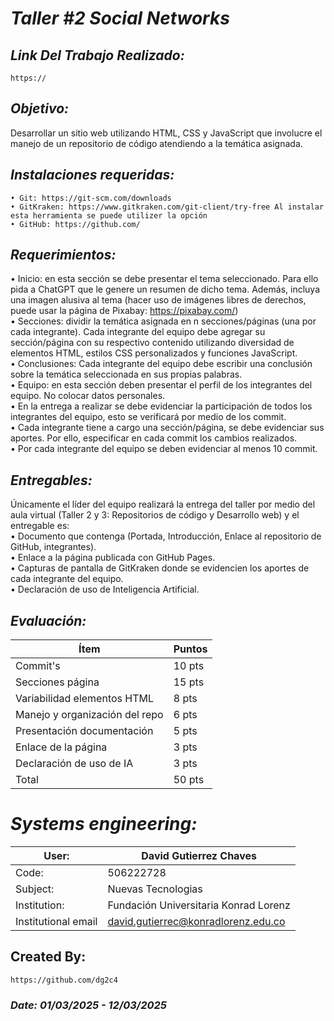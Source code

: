 # *Taller #2 Social Networks*
<!-- <p align="center">
  <img width="600" height="750" src="" alt="">
</p> -->

## *Link Del Trabajo Realizado:*
    https://

## *Objetivo:* 
Desarrollar un sitio web utilizando HTML, CSS y JavaScript que involucre el manejo de un repositorio de código atendiendo a la temática asignada.

## *Instalaciones requeridas:* 
    • Git: https://git-scm.com/downloads
    • GitKraken: https://www.gitkraken.com/git-client/try-free Al instalar esta herramienta se puede utilizer la opción
    • GitHub: https://github.com/

## *Requerimientos:*
• Inicio: en esta sección se debe presentar el tema seleccionado. Para ello pida a ChatGPT que le
genere un resumen de dicho tema. Además, incluya una imagen alusiva al tema (hacer uso de
imágenes libres de derechos, puede usar la página de Pixabay: https://pixabay.com/)\
• Secciones: dividir la temática asignada en n secciones/páginas (una por cada integrante). Cada
integrante del equipo debe agregar su sección/página con su respectivo contenido utilizando diversidad
de elementos HTML, estilos CSS personalizados y funciones JavaScript.\
• Conclusiones: Cada integrante del equipo debe escribir una conclusión sobre la temática
seleccionada en sus propias palabras.\
• Equipo: en esta sección deben presentar el perfil de los integrantes del equipo. No colocar datos
personales.\
• En la entrega a realizar se debe evidenciar la participación de todos los integrantes del equipo, esto se
verificará por medio de los commit.\
• Cada integrante tiene a cargo una sección/página, se debe evidenciar sus aportes. Por ello, especificar en cada commit los cambios realizados.\
• Por cada integrante del equipo se deben evidenciar al menos 10 commit.

## *Entregables:*
Únicamente el líder del equipo realizará la entrega del taller por medio del aula virtual (Taller 2 y 3: Repositorios de
código y Desarrollo web) y el entregable es:\
• Documento que contenga (Portada, Introducción, Enlace al repositorio de GitHub, integrantes).\
• Enlace a la página publicada con GitHub Pages.\
• Capturas de pantalla de GitKraken donde se evidencien los aportes de cada integrante del equipo.\
• Declaración de uso de Inteligencia Artificial.


## *Evaluación:*
| Ítem | Puntos |
|------|--------|
| Commit's | 10 pts |
| Secciones página | 15 pts |
| Variabilidad elementos HTML | 8 pts |
| Manejo y organización del repo | 6 pts |
| Presentación documentación | 5 pts |
| Enlace de la página | 3 pts |
| Declaración de uso de IA | 3 pts |
| Total | 50 pts |

# *Systems engineering:*
| User: | David Gutierrez Chaves |
|------|--------|
| Code: | 506222728 |
| Subject: | Nuevas Tecnologias |
| Institution: | Fundación Universitaria Konrad Lorenz |
| Institutional email | david.gutierrec@konradlorenz.edu.co |  

## Created By:
    https://github.com/dg2c4

### *Date: 01/03/2025 - 12/03/2025*

